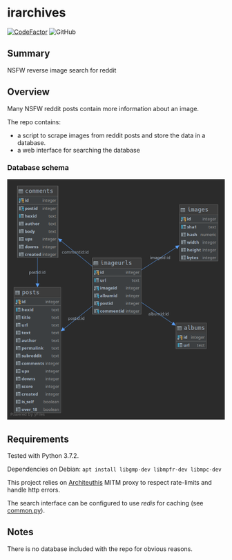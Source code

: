 irarchives
==========

[![CodeFactor](https://www.codefactor.io/repository/github/simon987/irarchives/badge/master)](https://www.codefactor.io/repository/github/simon987/irarchives/overview/master)
![GitHub](https://img.shields.io/github/license/simon987/irarchives.svg)

Summary
-------
NSFW reverse image search for reddit

Overview
--------
Many NSFW reddit posts contain more information about an image. 

The repo contains:
* a script to scrape images from reddit posts and store the data in a database.
* a web interface for searching the database

### Database schema
![schema](schema.png)

Requirements
------------
Tested with Python 3.7.2.

Dependencies on Debian: `apt install libgmp-dev libmpfr-dev libmpc-dev`

This project relies on [Architeuthis](https://github.com/simon987/Architeuthis) MITM proxy to respect rate-limits
and handle http errors. 

The search interface can be configured to use *redis* for caching 
(see [common.py](common.py)).

Notes
-----
There is no database included with the repo for obvious reasons. 
